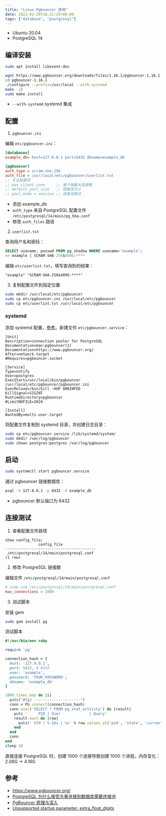 ```yaml
---
title: "Linux Pgbouncer 使用"
date: 2022-01-20T18:21:25+08:00
tags: ["database", "postgresql"]
---
```


- Ubuntu 20.04
- PostgreSQL 14

## 编译安装

```bash
sudo apt install libevent-dev

wget https://www.pgbouncer.org/downloads/files/1.16.1/pgbouncer-1.16.1.tar.gz
cd pgbouncer-1.16.1
./configure --prefix=/usr/local --with-systemd
make -j8
sudo make install
```
- `--with-systemd` systemd 集成

## 配置

1. `pgbouncer.ini`

编辑 `etc/pgbouncer.ini`：

```ini
[databases]
example_db= host=127.0.0.1 port=5432 dbname=example_db

[pgbouncer]
auth_type = scram-sha-256
auth_file = /usr/local/etc/pgbouncer/userlist.txt
;; 关注配置项
;; max_client_conn     ;; 客户端最大连接数
;; default_pool_size   ;; 链接池大小
;; pool_mode = session ;; 连接池模式
```
- 添加 example_db
- `auth_type` 来自 PostgreSQL 配置文件 `/etc/postgresql/14/main/pg_hba.conf`
- 修改 `auth_files` 路径

2. `userlist.txt`

查询用户名和密码：

```sql
SELECT usename, passwd FROM pg_shadow WHERE usename='example';
=> example | SCRAM-SHA-256$4096:****
```

编辑 `etc/userlist.txt`，填写查询到的结果：

```text
"example" "SCRAM-SHA-256$4096:****"
```

3. 复制配置文件到指定位置

```bash
sudo mkdir /usr/local/etc/pgbouncer
sudo cp etc/pgbouncer.ini /usr/local/etc/pgbouncer
sudo cp etc/userlist.txt /usr/local/etc/pgbouncer
```

### systemd

添加 systemd 配置，[参考](https://github.com/pgbouncer/pgbouncer/blob/master/etc/pgbouncer.service)。新建文件 `etc/pgbouncer.service`：

```systemd
[Unit]
Description=connection pooler for PostgreSQL
Documentation=man:pgbouncer(1)
Documentation=https://www.pgbouncer.org/
After=network.target
#Requires=pgbouncer.socket

[Service]
Type=notify
User=postgres
ExecStart=/usr/local/bin/pgbouncer /usr/local/etc/pgbouncer/pgbouncer.ini
ExecReload=/bin/kill -HUP $MAINPID
KillSignal=SIGINT
RuntimeDirectory=pgbouncer
#LimitNOFILE=1024

[Install]
WantedBy=multi-user.target
```

将配置文件复制到 systemd 目录，并创建日志目录：

```bash
sudo cp etc/pgbouncer.service /lib/systemd/system/
sudo mkdir /var/log/pgbouncer
sudo chown postgres:postgres /var/log/pgbouncer
```

## 启动

```bash
sudo systemctl start pgbouncer.service
```

通过 pgbouncer 链接数据库：

```bash
psql -h 127.0.0.1 -p 6432 -d example_db
```
- pgbouncer 默认端口为 6432

## 连接测试

1. 查看配置文件路径
```text
show config_file;
               config_file
-----------------------------------------
 /etc/postgresql/14/main/postgresql.conf
(1 row)
```

2. 修改 PostgreSQL 链接数

编辑文件 `/etc/postgresql/14/main/postgresql.conf`
```conf
# sudo vim /etc/postgresql/14/main/postgresql.conf
max_connections = 1000
```

3. 测试脚本

安装 gem

```bash
sudo gem install pg
```

测试脚本

```ruby
#!/usr/bin/env ruby

require 'pg'

connection_hash = {
  host: '127.0.0.1',
  port: 5432, # 6432
  user: 'example',
  password: 'YOUR_PASSWORD',
  dbname: 'example_db'
}

1000.times.map do |i|
  puts("#{i} ---------------------")
  conn = PG.connect(connection_hash)
  conn.exec('SELECT * FROM pg_stat_activity') do |result|
    puts '     PID | User             | Query'
    result.each do |row|
      puts(' %7d | %-16s | %s' % row.values_at('pid', 'state', 'current_query'))
    end
  end
  conn
end
sleep 10
```

直接连接 PostgreSQL 时，创建 1000 个连接导致创建 1000 个进程，内存变化：2.06G -> 4.16G

## 参考

- https://www.pgbouncer.org/
- [PostgreSQL 为什么接受大量连接到数据库需要连接池](https://cloud.tencent.com/developer/article/1674779)
- [PgBouncer 原理与深入](https://cloud.tencent.com/developer/article/1620394)
- [Unsupported startup parameter: extra_float_digits](https://stackoverflow.com/questions/36495062/pycharm-and-postgres-error-unsupported-startup-parameter-extra-float-digits)
